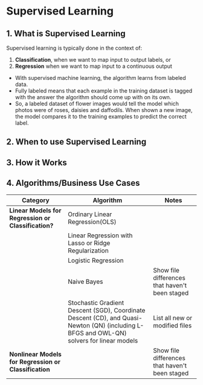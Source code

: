 
# Supervised Learning

## 1. What is Supervised Learning 

Supervised learning is typically done in the context of:
1. **Classification**, when we want to map input to output labels, or
2. **Regression** when we want to map input to a continuous output

* With supervised machine learning, the algorithm learns from labeled data.
* Fully labeled means that each example in the training dataset is tagged with the answer the algorithm should come up with on its own. 
* So, a labeled dataset of flower images would tell the model which photos were of roses, daisies and daffodils. When shown a new image, the model compares it to the training examples to predict the correct label.

## 2. When to use Supervised Learning

## 3. How it Works

## 4. Algorithms/Business Use Cases

| Category | Algorithm | Notes |
|---|---| ---| 
| **Linear Models for Regression or Classification?**|Ordinary Linear Regression(OLS) |  |
| |Linear Regression with Lasso or Ridge Regularization |  |
| |Logistic Regression| |
| |Naive Bayes| Show file differences that haven't been staged |
| |Stochastic Gradient Descent (SGD), Coordinate Descent (CD), and Quasi-Newton (QN) (including L-BFGS and OWL-QN) solvers for linear models | List all new or modified files |
| **Nonlinear Models for Regression or Classification**| | Show file differences that haven't been staged |
